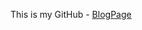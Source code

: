 This is my GitHub - [BlogPage]([https://huiishan99.github.io/web-blog/](https://huiishan99.github.io/web-blog/about/))
